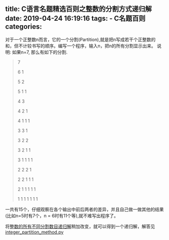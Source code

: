 title: C语言名题精选百则之整数的分割方式递归解
date: 2019-04-24 16:19:16
tags:
    - C名题百则
categories:
---
对于一个正整数n而言，它的一个分割(Partition),就是把n写成若干个正整数的和，但不计较书写的顺序。编写一个程序，输入n，把n的所有分割显示出来。
说明: 如果n=7, 那么有如下的分割.
> 7
> 
> 6 1
> 
> 5 2
> 
> 5 1 1
> 
> 4 3
> 
> 4 2 1
> 
> 4 1 1 1
>
> 3 3 1
> 
> 3 2 2
> 
> 3 2 1 1
>
> 3 1 1 1 1 
>
> 2 2 2 1
>
> 2 2 1 1 1 
>
> 2 1 1 1 1 1 
> 
> 1 1 1 1 1 1 1

一共有15个，仔细观察在各个输出中前后两者的差异，并且自己做一做其他的结果(比如n=5时有7个，n = 6时有11个等),就不难写出程序了。

将[整数的所有不同分割数目递归解](http://program.dengshilong.org/2019/04/18/C%E8%AF%AD%E8%A8%80%E5%90%8D%E9%A2%98%E7%B2%BE%E9%80%89%E7%99%BE%E5%88%99%E4%B9%8B%E6%95%B4%E6%95%B0%E7%9A%84%E6%89%80%E6%9C%89%E4%B8%8D%E5%90%8C%E5%88%86%E5%89%B2%E6%95%B0%E7%9B%AE/)稍加改变，就可以得到一个递归解，解答见[integer_partition_method.py](https://github.com/dengshilong/C100Problem/blob/master/chapter3/integer_partition_method.py)
